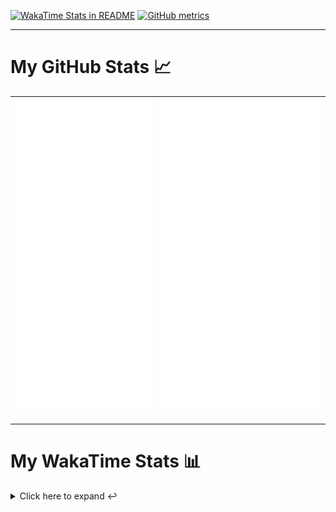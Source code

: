[![WakaTime Stats in README](https://github.com/LOsioChico/LOsioChico/actions/workflows/waka.yml/badge.svg)](https://github.com/LOsioChico/LOsioChico/actions/workflows/waka.yml) [![GitHub metrics](https://github.com/LOsioChico/LOsioChico/actions/workflows/metrics.yml/badge.svg)](https://github.com/LOsioChico/LOsioChico/actions/workflows/metrics.yml)

---

# My GitHub Stats 📈

| ![](./assets/metrics.svg) | ![](./assets/metrics2.svg) |
| ------------------------- | -------------------------- |

---

# My WakaTime Stats 📊

<details>
<summary>Click here to expand ↩️</summary>
<br>

<!--START_SECTION:waka-->
![Code Time](http://img.shields.io/badge/Code%20Time-2%2C292%20hrs%209%20mins-blue)

![Lines of code](https://img.shields.io/badge/From%20Hello%20World%20I%27ve%20Written-422.7%20thousand%20lines%20of%20code-blue)

**🐱 My GitHub Data** 

> 📦 695.5 kB Used in GitHub's Storage 
 > 
> 🏆 267 Contributions in the Year 2025
 > 
> 🚫 Not Opted to Hire
 > 
> 📜 29 Public Repositories 
 > 
> 🔑 34 Private Repositories 
 > 
**I'm a Night 🦉** 

```text
🌞 Morning                660 commits         ████░░░░░░░░░░░░░░░░░░░░░   14.45 % 
🌆 Daytime                1445 commits        ████████░░░░░░░░░░░░░░░░░   31.64 % 
🌃 Evening                1560 commits        █████████░░░░░░░░░░░░░░░░   34.16 % 
🌙 Night                  902 commits         █████░░░░░░░░░░░░░░░░░░░░   19.75 % 
```
📅 **I'm Most Productive on Thursday** 

```text
Monday                   620 commits         ███░░░░░░░░░░░░░░░░░░░░░░   13.58 % 
Tuesday                  697 commits         ████░░░░░░░░░░░░░░░░░░░░░   15.26 % 
Wednesday                523 commits         ███░░░░░░░░░░░░░░░░░░░░░░   11.45 % 
Thursday                 843 commits         █████░░░░░░░░░░░░░░░░░░░░   18.46 % 
Friday                   709 commits         ████░░░░░░░░░░░░░░░░░░░░░   15.52 % 
Saturday                 752 commits         ████░░░░░░░░░░░░░░░░░░░░░   16.47 % 
Sunday                   423 commits         ██░░░░░░░░░░░░░░░░░░░░░░░   09.26 % 
```


📊 **This Week I Spent My Time On** 

```text
💬 Programming Languages: 
TypeScript               4 hrs 23 mins       █████████████░░░░░░░░░░░░   50.24 % 
SQL                      2 hrs 22 mins       ███████░░░░░░░░░░░░░░░░░░   27.10 % 
Astro                    1 hr 38 mins        █████░░░░░░░░░░░░░░░░░░░░   18.83 % 
Other                    10 mins             ░░░░░░░░░░░░░░░░░░░░░░░░░   01.99 % 
YAML                     8 mins              ░░░░░░░░░░░░░░░░░░░░░░░░░   01.67 % 
```

**I Mostly Code in TypeScript** 

```text
TypeScript               33 repos            ████████████░░░░░░░░░░░░░   50.00 % 
Scala                    9 repos             ███░░░░░░░░░░░░░░░░░░░░░░   13.64 % 
JavaScript               7 repos             ███░░░░░░░░░░░░░░░░░░░░░░   10.61 % 
CSS                      5 repos             ██░░░░░░░░░░░░░░░░░░░░░░░   07.58 % 
Astro                    4 repos             ██░░░░░░░░░░░░░░░░░░░░░░░   06.06 % 
```




 Last Updated on 15/07/2025 01:18:55 UTC
<!--END_SECTION:waka-->

## </details>
